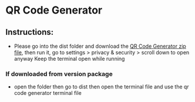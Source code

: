 # QR Code Generator 
## Instructions:
- Please go into the dist folder and download the [QR Code Generator zip file](dist/qrGen.zip), then run it, go to settings > privacy & security > scroll down to open anyway 
Keep the terminal open while running
### If downloaded from version package 
- open the folder then go to dist then open the terminal file and use the qr code generator terminal file 